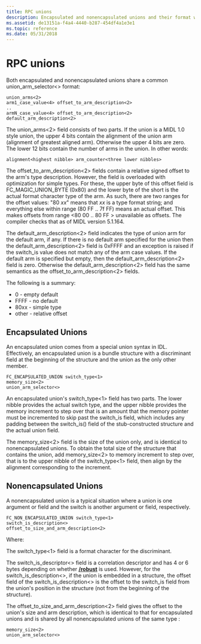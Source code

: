 ```yaml
---
title: RPC unions
description: Encapsulated and nonencapsulated unions and their format with Remote Procedure Call (RPC).
ms.assetid: de13151a-f4a4-4440-b287-454df4a1e3e1
ms.topic: reference
ms.date: 05/31/2018
---
```


# RPC unions

Both encapsulated and nonencapsulated unions share a common union\_arm\_selector<> format:

``` syntax
union_arms<2>
arm1_case_value<4> offset_to_arm_description<2>
..
armN_case_value<4> offset_to_arm_description<2>
default_arm_description<2>
```

The union\_arms<2> field consists of two parts. If the union is a MIDL 1.0 style union, the upper 4 bits contain the alignment of the union arm (alignment of greatest aligned arm). Otherwise the upper 4 bits are zero. The lower 12 bits contain the number of arms in the union. In other words:

``` syntax
alignment<highest nibble> arm_counter<three lower nibbles>
```

The offset\_to\_arm\_description<2> fields contain a relative signed offset to the arm's type description. However, the field is overloaded with optimization for simple types. For these, the upper byte of this offset field is FC\_MAGIC\_UNION\_BYTE (0x80) and the lower byte of the short is the actual format character type of the arm. As such, there are two ranges for the offset values: "80 *xx*" means that *xx* is a type format string; and everything else within range (80 FF .. 7f FF) means an actual offset. This makes offsets from range <80 00 .. 80 FF > unavailable as offsets. The compiler checks that as of MIDL version 5.1.164.

The default\_arm\_description<2> field indicates the type of union arm for the default arm, if any. If there is no default arm specified for the union then the default\_arm\_description<2> field is 0xFFFF and an exception is raised if the switch\_is value does not match any of the arm case values. If the default arm is specified but empty, then the default\_arm\_description<2> field is zero. Otherwise the default\_arm\_description<2> field has the same semantics as the offset\_to\_arm\_description<2> fields.

The following is a summary:

-   0 - empty default
-   FFFF - no default
-   80xx - simple type
-   other - relative offset

## Encapsulated Unions

An encapsulated union comes from a special union syntax in IDL. Effectively, an encapsulated union is a bundle structure with a discriminant field at the beginning of the structure and the union as the only other member.

``` syntax
FC_ENCAPSULATED_UNION switch_type<1> 
memory_size<2>
union_arm_selector<>
```

An encapsulated union's switch\_type<1> field has two parts. The lower nibble provides the actual switch type, and the upper nibble provides the memory increment to step over that is an amount that the memory pointer must be incremented to skip past the switch\_is field, which includes any padding between the switch\_is() field of the stub-constructed structure and the actual union field.

The memory\_size<2> field is the size of the union only, and is identical to nonencapsulated unions. To obtain the total size of the structure that contains the union, add memory\_size<2> to memory increment to step over, that is to the upper nibble of the switch\_type<1> field, then align by the alignment corresponding to the increment.

## Nonencapsulated Unions

A nonencapsulated union is a typical situation where a union is one argument or field and the switch is another argument or field, respectively.

``` syntax
FC_NON_ENCAPSULATED_UNION switch_type<1> 
switch_is_description<>
offset_to_size_and_arm_description<2>
```

Where:

The switch\_type<1> field is a format character for the discriminant.

The switch\_is\_descriptor<> field is a correlation descriptor and has 4 or 6 bytes depending on whether [**/robust**](/windows/desktop/Midl/-robust) is used. However, for the switch\_is\_description<>, if the union is embedded in a structure, the offset field of the switch\_is\_description<> is the offset to the switch\_is field from the union's position in the structure (not from the beginning of the structure).

The offset\_to\_size\_and\_arm\_description<2> field gives the offset to the union's size and arm description, which is identical to that for encapsulated unions and is shared by all nonencapsulated unions of the same type :

``` syntax
memory_size<2> 
union_arm_selector<>
```

 

 
